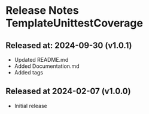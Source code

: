 # Release Notes TemplateUnittestCoverage

## Released at: 2024-09-30 (v1.0.1)

* Updated README.md
* Added Documentation.md
* Added tags

## Released at 2024-02-07 (v1.0.0)

* Initial release
